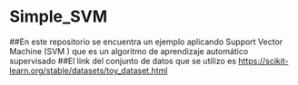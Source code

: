 # Simple_SVM

##En este repositorio se encuentra un ejemplo aplicando Support Vector Machine (SVM ) que es un algoritmo de aprendizaje automático supervisado
##El link del conjunto de datos que se utilizo es https://scikit-learn.org/stable/datasets/toy_dataset.html 
